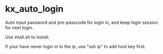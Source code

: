 kx_auto_login
=============

Auto input password and pre-passcode for login in, and keep login session for next login.

Use intall.sh to install.

If your have never login in to the ip, use "ssh ip" to add host key first.
